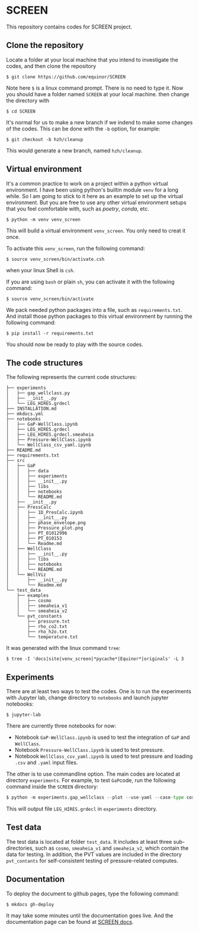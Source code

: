 # SCREEN

This repository contains codes for SCREEN project.

## Clone the repository
Locate a folder at your local machine that you intend to investigate the codes, and then clone the repository
```
$ git clone https://github.com/equinor/SCREEN
```
Note here `$` is a linux command prompt. There is no need to type it. Now you should have a folder named `SCREEN` at your local machine. then change the directory with
```
$ cd SCREEN
```

It's normal for us to make a new branch if we indend to make some changes of the codes. This can be done with the `-b` option, for example:
```
$ git checkout -b hzh/cleanup
```
This would generate a new branch, named `hzh/cleanup`.

## Virtual environment

It's a common practice to work on a project within a python virtual environment. I have been using python's builtin module `venv` for a long while. So I am going to stick to it here as an example to set up the virtual environment. But you are free to use any other virtual environment setups that you feel comfortable with, such as *poetry*, *conda*, etc. 
```
$ python -m venv venv_screen
```
This will build a virtual environment `venv_screen`. You only need to creat it once.

To activate this `venv_screen`, run the following command: 
```
$ source venv_screen/bin/activate.csh
```
when your linux Shell is `csh`. 

If you are using `bash` or plain `sh`, you can activate it with the following command:
```
$ source venv_screen/bin/activate
```

We pack needed python packages into a file, such as `requirements.txt`. And install those python packages to this virtual environment by running the following command:
```
$ pip install -r requirements.txt
```
You should now be ready to play with the source codes.


## The code structures

The following represents the current code structures:

```
├── experiments
│   ├── gap_wellclass.py
│   ├── __init__.py
│   └── LEG_HIRES.grdecl
├── INSTALLATION.md
├── mkdocs.yml
├── notebooks
│   ├── GaP-WellClass.ipynb
│   ├── LEG_HIRES.grdecl
│   ├── LEG_HIRES.grdecl.smeaheia
│   ├── Pressure-WellClass.ipynb
│   └── WellClass_csv_yaml.ipynb
├── README.md
├── requirements.txt
├── src
│   ├── GaP
│   │   ├── data
│   │   ├── experiments
│   │   ├── __init__.py
│   │   ├── libs
│   │   ├── notebooks
│   │   └── README.md
│   ├── __init__.py
│   ├── PressCalc
│   │   ├── 1D_PresCalc.ipynb
│   │   ├── __init__.py
│   │   ├── phase_envelope.png
│   │   ├── Pressure_plot.png
│   │   ├── PT_01012996
│   │   ├── PT_010153
│   │   └── Readme.md
│   ├── WellClass
│   │   ├── __init__.py
│   │   ├── libs
│   │   ├── notebooks
│   │   └── README.md
│   └── WellViz
│       ├── __init__.py
│       └── Readme.md
└── test_data
    ├── examples
    │   ├── cosmo
    │   ├── smeaheia_v1
    │   └── smeaheia_v2
    └── pvt_constants
        ├── pressure.txt
        ├── rho_co2.txt
        ├── rho_h2o.txt
        └── temperature.txt
```
It was generated with the linux command `tree`:
```
$ tree -I 'docs|site|venv_screen|*pycache*|Equinor*|originals' -L 3
```
## Experiments
There are at least two ways to test the codes. One is to run the experiments with Jupyter lab, change directory to `notebooks` and launch jupyter notebooks:
```
$ jupyter-lab
```
There are currently three notebooks for now:
- Notebook `GaP-WellClass.ipynb` is used to test the integration of `GaP` and `WellClass`. 
- Notebook `Pressure-WellClass.ipynb` is used to test pressure. 
- Notebook `WellClass_csv_yaml.ipynb` is used to test pressure and loading `.csv` and `.yaml` input files.

The other is to use commandline option. The main codes are located at directory `experiments`. For example, to test `GaP`code, run the following command inside the ```SCREEN``` directory:
```python
$ python -m experiments.gap_wellclass --plot --use-yaml --case-type cosmo
```
This will output file `LEG_HIRES.grdecl` in `experiments` directory.

## Test data
The test data is located at folder `test_data`. It includes at least three sub-directories, such as `cosmo`, `smeaheia_v1` and `smeaheia_v2`, which contain the data for testing. In addition, the PVT values are included in the directory `pvt_contants` for self-consistent testing of pressure-related computes.

## Documentation

To deploy the document to github pages, type the following command:
```
$ mkdocs gh-deploy
```
It may take some minutes until the documentation goes live. And the documentation page can be found at [SCREEN docs](https://redesigned-dollop-m5l6pme.pages.github.io/).
